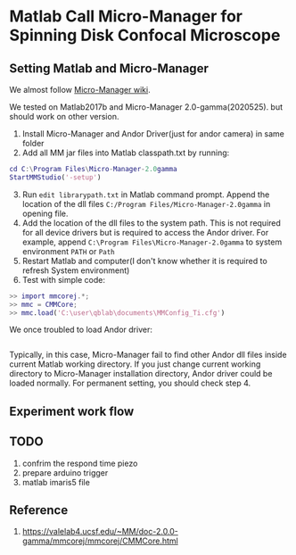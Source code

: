 # Matlab Call Micro-Manager for Spinning Disk Confocal Microscope

## Setting Matlab and Micro-Manager
We almost follow [Micro-Manager wiki](https://micro-manager.org/wiki/Matlab_Configuration).

We tested on Matlab2017b and Micro-Manager 2.0-gamma(2020525). but should work
on other version.

1. Install Micro-Manager and Andor Driver(just for andor camera) in same folder
2. Add all MM jar files into Matlab classpath.txt by running:
```matlab
cd C:\Program Files\Micro-Manager-2.0gamma
StartMMStudio('-setup')
```
3. Run `edit librarypath.txt` in Matlab command prompt. Append the location of
the dll files
`C:/Program Files/Micro-Manager-2.0gamma` in opening file.
4. Add the location of the dll files to the system path. This is not required
for all device drivers but is required to access the Andor driver. For example,
append `C:\Program Files\Micro-Manager-2.0gamma` to system environment `PATH` or
`Path`
5. Restart Matlab and computer(I don't know whether it is required to refresh
System environment)
6. Test with simple code:
```matlab
>> import mmcorej.*;
>> mmc = CMMCore;
>> mmc.load('C:\user\qblab\documents\MMConfig_Ti.cfg')
```

We once troubled to load Andor driver:
```matlab

```
Typically, in this case, Micro-Manager fail to find other Andor dll files inside
current Matlab working directory. If you just change current working directory
to Micro-Manager installation directory, Andor driver could be loaded normally.
For permanent setting, you should check step 4.

##  Experiment work flow

## TODO
1. confrim the respond time piezo
2. prepare arduino trigger
3. matlab imaris5 file

## Reference
1. https://valelab4.ucsf.edu/~MM/doc-2.0.0-gamma/mmcorej/mmcorej/CMMCore.html

